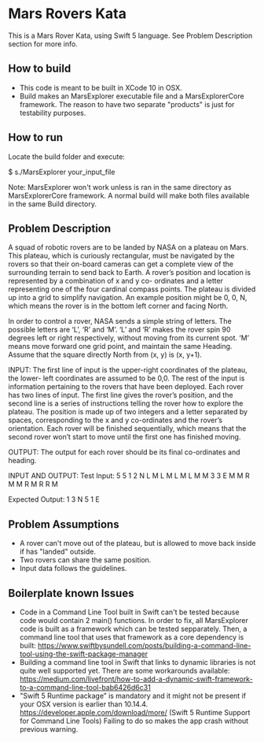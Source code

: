 #  Mars Rovers Kata
This is a Mars Rover Kata, using Swift 5 language.
See Problem Description section for more info.

## How to build
- This code is meant to be built in XCode 10 in OSX.
- Build makes an MarsExplorer executable file and a MarsExplorerCore framework. The reason to have two separate "products" is just for testability purposes.

## How to run
Locate the build folder and execute:

$ s./MarsExplorer your_input_file

Note: MarsExplorer won't work unless is ran in the same directory as MarsExplorerCore framework. A normal build will make both files available in the same Build directory.

## Problem Description
A squad of robotic rovers are to be landed by NASA on a plateau on Mars. This plateau, which is curiously rectangular, must be navigated by the rovers so that their on-board cameras can get a complete view of the surrounding terrain to send back to Earth. A rover’s position and location is represented by a combination of x and y co- ordinates and a letter representing one of the four cardinal compass points. The plateau is divided up into a grid to simplify navigation. An example position might be 0, 0, N, which means the rover is in the bottom left corner and facing North.

In order to control a rover, NASA sends a simple string of letters. The possible letters are ‘L’, ‘R’ and ‘M’. ‘L’ and ‘R’ makes the rover spin 90 degrees left or right respectively, without moving from its current spot. ‘M’ means move forward one grid point, and maintain the same Heading. Assume that the square directly North from (x, y) is (x, y+1).

INPUT:
The first line of input is the upper-right coordinates of the plateau, the lower- left coordinates are assumed to be 0,0. The rest of the input is information pertaining to the rovers that have been deployed. Each rover has two lines of input. The first line gives the rover’s position, and the second line is a series of instructions telling the rover how to explore the plateau. The position is made up of two integers and a letter separated by spaces, corresponding to the x and y co-ordinates and the rover’s orientation. Each rover will be finished sequentially, which means that the second rover won’t start to move until the first one has finished moving.

OUTPUT:
The output for each rover should be its final co-ordinates and heading.

INPUT AND OUTPUT:
Test Input:
5 5
1 2 N
L M L M L M L M M
3 3 E
M M R M M R M R R M

Expected Output:
1 3 N
5 1 E

## Problem Assumptions
- A rover can't move out of the plateau, but is allowed to move back inside if has "landed" outside.
- Two rovers can share the same position.
- Input  data follows the guidelines.

## Boilerplate known Issues
- Code in a Command Line Tool built in Swift can't be tested because code would contain 2 main() functions. In order to fix, all  MarsExplorer code is built as a framework which can be tested sepparately. Then, a command line tool that uses that framework as a core dependency is built: 
https://www.swiftbysundell.com/posts/building-a-command-line-tool-using-the-swift-package-manager
- Building a command line tool in Swift that links to dynamic libraries is not quite well supported yet. There are some workarounds available: 
https://medium.com/livefront/how-to-add-a-dynamic-swift-framework-to-a-command-line-tool-bab6426d6c31
- "Swift 5 Runtime package” is mandatory and it might not be present if your OSX version is earlier than 10.14.4.
https://developer.apple.com/download/more/ (Swift 5 Runtime Support for Command Line Tools)
Failing to do so makes the app crash without previous warning.
